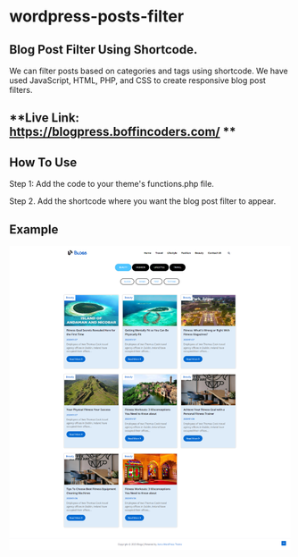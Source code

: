 # wordpress-posts-filter

## Blog Post Filter Using Shortcode.

We can filter posts based on categories and tags using shortcode. We have used JavaScript, HTML, PHP, and CSS to create responsive blog post filters.

## **Live Link: https://blogpress.boffincoders.com/ **

## How To Use

 Step 1: Add the code to your theme's functions.php file.


 Step 2. Add the shortcode where you want the blog post filter to appear.

## Example

 ![alt text](https://raw.githubusercontent.com/boffincoders/wordpress-posts-filter/main/filter_posts.png)

